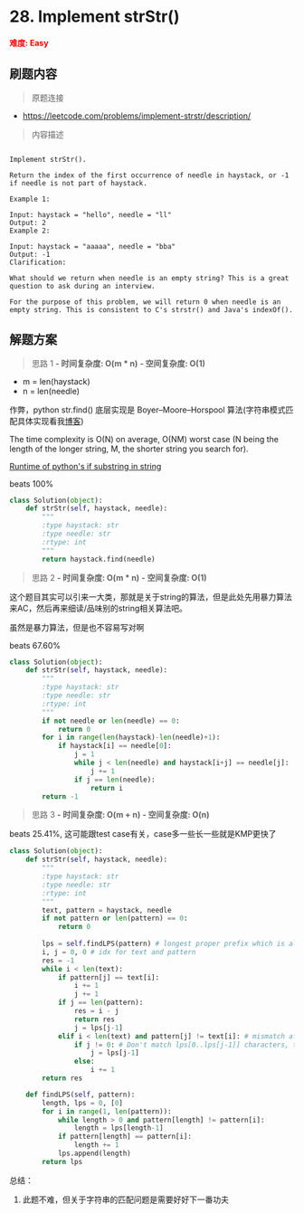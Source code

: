 # 28. Implement strStr()

**<font color=red>难度: Easy</font>**

## 刷题内容

> 原题连接

* https://leetcode.com/problems/implement-strstr/description/

> 内容描述

```

Implement strStr().

Return the index of the first occurrence of needle in haystack, or -1 if needle is not part of haystack.

Example 1:

Input: haystack = "hello", needle = "ll"
Output: 2
Example 2:

Input: haystack = "aaaaa", needle = "bba"
Output: -1
Clarification:

What should we return when needle is an empty string? This is a great question to ask during an interview.

For the purpose of this problem, we will return 0 when needle is an empty string. This is consistent to C's strstr() and Java's indexOf().
```

## 解题方案

> 思路 1
****- 时间复杂度: O(m * n)**** ****- 空间复杂度: O(1)****

- m = len(haystack)
- n = len(needle)

作弊，python str.find() 底层实现是 Boyer–Moore–Horspool 算法(字符串模式匹配具体实现看我[博客](https://blog.csdn.net/fenglei0415/article/details/84703474))

The time complexity is O(N) on average, O(NM) worst case (N being the length of the longer string, M, the shorter string you search for).

[Runtime of python's if substring in string](https://stackoverflow.com/questions/35220418/runtime-of-pythons-if-substring-in-string)

beats 100%

```python
class Solution(object):
    def strStr(self, haystack, needle):
        """
        :type haystack: str
        :type needle: str
        :rtype: int
        """
        return haystack.find(needle)
```

> 思路 2
****- 时间复杂度: O(m * n)**** ****- 空间复杂度: O(1)****

这个题目其实可以引来一大类，那就是关于string的算法，但是此处先用暴力算法来AC，然后再来细读/品味别的string相关算法吧。

虽然是暴力算法，但是也不容易写对啊

beats 67.60%

```python
class Solution(object):
    def strStr(self, haystack, needle):
        """
        :type haystack: str
        :type needle: str
        :rtype: int
        """
        if not needle or len(needle) == 0:
            return 0
        for i in range(len(haystack)-len(needle)+1):
            if haystack[i] == needle[0]:
                j = 1
                while j < len(needle) and haystack[i+j] == needle[j]:
                    j += 1
                if j == len(needle):
                    return i
        return -1
```


> 思路 3
****- 时间复杂度: O(m + n)**** ****- 空间复杂度: O(n)****


beats 25.41%, 这可能跟test case有关，case多一些长一些就是KMP更快了

```python
class Solution(object):
    def strStr(self, haystack, needle):
        """
        :type haystack: str
        :type needle: str
        :rtype: int
        """ 
        text, pattern = haystack, needle
        if not pattern or len(pattern) == 0:
            return 0
        
        lps = self.findLPS(pattern) # longest proper prefix which is also suffix
        i, j = 0, 0 # idx for text and pattern
        res = -1
        while i < len(text):
            if pattern[j] == text[i]:
                i += 1
                j += 1
            if j == len(pattern):
                res = i - j
                return res
                j = lps[j-1]
            elif i < len(text) and pattern[j] != text[i]: # mismatch after j matches 
                if j != 0: # Don't match lps[0..lps[j-1]] characters, they will match anyway 
                    j = lps[j-1]
                else:
                    i += 1  
        return res

    def findLPS(self, pattern): 
        length, lps = 0, [0]
        for i in range(1, len(pattern)):
            while length > 0 and pattern[length] != pattern[i]:
                length = lps[length-1]
            if pattern[length] == pattern[i]:
                length += 1
            lps.append(length)
        return lps
```
总结：
1. 此题不难，但关于字符串的匹配问题是需要好好下一番功夫